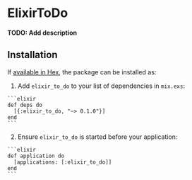 # ElixirToDo

**TODO: Add description**

## Installation

If [available in Hex](https://hex.pm/docs/publish), the package can be installed as:

  1. Add `elixir_to_do` to your list of dependencies in `mix.exs`:

    ```elixir
    def deps do
      [{:elixir_to_do, "~> 0.1.0"}]
    end
    ```

  2. Ensure `elixir_to_do` is started before your application:

    ```elixir
    def application do
      [applications: [:elixir_to_do]]
    end
    ```

